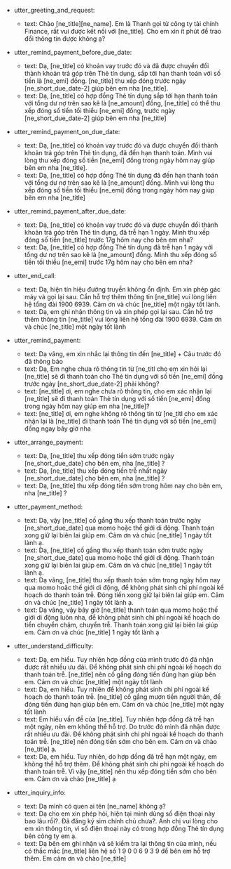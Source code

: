 * utter_greeting_and_request:
    - text: Chào [ne_title][ne_name]. Em là Thanh gọi từ công ty tài chính Finance, rất vui được kết nối với [ne_title]. Cho em xin ít phút để trao đổi thông tin được không ạ?

* utter_remind_payment_before_due_date:
    - text: Dạ, [ne_title] có khoản vay trước đó và đã được chuyển đổi thành khoản trả góp trên Thẻ tín dụng, sắp tới hạn thanh toán với số tiền là [ne_emi] đồng. [ne_title] thu xếp đóng trước ngày [ne_short_due_date-2] giúp bên em nha [ne_title].
    - text: Dạ, [ne_title] có hợp đồng Thẻ tín dụng sắp tới hạn thanh toán với tổng dư nợ trên sao kê là [ne_amount] đồng, [ne_title] có thể thu xếp đóng số tiền tối thiểu [ne_emi] đồng, trước ngày [ne_short_due_date-2] giúp bên em nha [ne_title]

* utter_remind_payment_on_due_date:
    - text: Dạ, [ne_title] có khoản vay trước đó và được chuyển đổi thành khoản trả góp trên Thẻ tín dụng, đã đến hạn thanh toán. Mình vui lòng thu xếp đóng số tiền [ne_emi] đồng trong ngày hôm nay giúp bên em nha [ne_title].
    - text: Dạ, [ne_title] có hợp đồng Thẻ tín dụng đã đến hạn thanh toán với tổng dư nợ trên sao kê là [ne_amount] đồng. Mình vui lòng thu xếp đóng số tiền tối thiểu [ne_emi] đồng trong ngày hôm nay giúp bên em nha [ne_title]

* utter_remind_payment_after_due_date:
    - text: Dạ, [ne_title] có khoản vay trước đó và được chuyển đổi thành khoản trả góp trên Thẻ tín dụng, đã trễ hạn 1 ngày. Mình thu xếp đóng số tiền [ne_title] trước 17g hôm nay cho bên em nha?
    - text: Dạ, [ne_title] có hợp đồng Thẻ tín dụng đã trễ hạn 1 ngày với tổng dư nợ trên sao kê là [ne_amount] đồng. Mình thu xếp đóng số tiền tối thiểu [ne_emi] trước 17g hôm nay cho bên em nha?

* utter_end_call:
    - text: Dạ, hiện tín hiệu đường truyền không ổn định. Em xin phép gác máy và gọi lại sau. Cần hỗ trợ thêm thông tin [ne_title] vui lòng liên hệ tổng đài 1900 6939. Cảm ơn và chúc [ne_title] một ngày tốt lành.
    - text: Dạ, em ghi nhận thông tin và xin phép gọi lại sau. Cần hỗ trợ thêm thông tin [ne_title] vui lòng liên hệ tổng đài 1900 6939. Cảm ơn và chúc [ne_title] một ngày tốt lành

* utter_remind_payment:
    - text: Dạ vâng, em xin nhắc lại thông tin đến [ne_title] + Câu trước đó đã thông báo
    - text: Dạ, Em nghe chưa rõ thông tin từ [ne_titl cho em xin hỏi lại [ne_title] sẽ đi thanh toán cho Thẻ tín dụng với số tiền [ne_emi] đồng trước ngày [ne_short_due_date-2] phải không?
    - text: [ne_title] ơi, em nghe chưa rõ thông tin, cho em xác nhận lại [ne_title] sẽ đi thanh toán Thẻ tín dụng với số tiền [ne_emi] đồng trong ngày hôm nay giúp em nha [ne_title]?
    - text: [ne_title] ơi, em nghe không rõ thông tin từ [ne_titl cho em xác nhận lại là [ne_title] đi thanh toán Thẻ tín dụng với số tiền [ne_emi] đồng ngay bây giờ nha

* utter_arrange_payment:
    - text: Dạ, [ne_title] thu xếp đóng tiền sớm trước ngày [ne_short_due_date] cho bên em, nha [ne_title] ?
    - text: Dạ, [ne_title] thu xếp đóng tiền trễ nhất ngày [ne_short_due_date] cho bên em, nha [ne_title] ?
    - text: Dạ, [ne_title] thu xếp đóng tiền sớm trong hôm nay cho bên em, nha [ne_title] ?

* utter_payment_method:
    - text: Dạ, vậy [ne_title] cố gắng thu xếp thanh toán trước ngày [ne_short_due_date] qua momo hoặc thế giới di động. Thanh toán xong giữ lại biên lai giúp em. Cảm ơn và chúc [ne_title] 1 ngày tốt lành ạ.
    - text: Dạ, [ne_title] cố gắng thu xếp thanh toán sớm trước ngày [ne_short_due_date] qua momo hoặc thế giới di động. Thanh toán xong giữ lại biên lai giúp em. Cảm ơn và chúc [ne_title] 1 ngày tốt lành ạ.
    - text: Dạ vâng, [ne_title] thu xếp thanh toán sớm trong ngày hôm nay qua momo hoặc thế giới di động, để không phát sinh chi phí ngoài kế hoạch do thanh toán trễ. Đóng tiền xong giữ lại biên lai giúp em. Cảm ơn và chúc [ne_title] 1 ngày tốt lành ạ.
    - text: Dạ vâng, vậy bây giờ [ne_title] thanh toán qua momo hoặc thế giới di động luôn nha, để không phát sinh chi phí ngoài kế hoạch do tiền chuyển chậm, chuyển trễ. Thanh toán xong giữ lại biên lai giúp em. Cảm ơn và chúc [ne_title] 1 ngày tốt lành ạ

* utter_understand_difficulty:
    - text: Dạ, em hiểu. Tuy nhiên hợp đồng của mình trước đó đã nhận được rất nhiều ưu đãi. Để không phát sinh chi phí ngoài kế hoạch do thanh toán trễ. [ne_title] nên cố gắng đóng tiền đúng hạn giúp bên em. Cảm ơn và chúc [ne_title] một ngày tốt lành
    - text: Dạ, em hiểu. Tuy nhiên để không phát sinh chi phí ngoài kế hoạch do thanh toán trễ. [ne_title] cố gắng mượn tiền người thân, để đóng tiền đúng hạn giúp bên em. Cảm ơn và chúc [ne_title] một ngày tốt lành
    - text: Em hiểu vấn đề của [ne_title]. Tuy nhiên hợp đồng đã trễ hạn một ngày, nên em không thể hỗ trợ. Do trước đó mình đã nhận được rất nhiều ưu đãi. Để không phát sinh chi phí ngoài kế hoạch do thanh toán trễ. [ne_title] nên đóng tiền sớm cho bên em. Cảm ơn và chào [ne_title] ạ.
    - text: Dạ, em hiểu. Tuy nhiên, do hợp đồng đã trễ hạn một ngày, em không thể hỗ trợ thêm. Để không phát sinh chi phí ngoài kế hoạch do thanh toán trễ. Vì vậy [ne_title] nên thu xếp đóng tiền sớm cho bên em. Cảm ơn và chào [ne_title] ạ

* utter_inquiry_info:
    - text: Dạ mình có quen ai tên [ne_name] không ạ?
    - text: Dạ cho em xin phép hỏi, hiện tại mình dùng số điện thoại này bao lâu rồi?. Đã đăng ký sim chính chủ chưa?. Anh chị vui lòng cho em xin thông tin, vì số điện thoại này có trong hợp đồng Thẻ tín dụng bên công ty em ạ.
    - text: Dạ bên em ghi nhận và sẽ kiểm tra lại thông tin của mình, nếu có thắc mắc [ne_title] liên hệ số 1 9 0 0  6 9 3 9 để bên em hỗ trợ thêm. Em cảm ơn và chào [ne_title]
